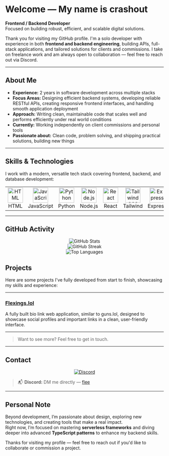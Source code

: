 # Welcome — My name is **crashout**

**Frontend / Backend Developer**  
Focused on building robust, efficient, and scalable digital solutions.

Thank you for visiting my GitHub profile. I'm a solo developer with experience in both **frontend and backend engineering**, building APIs, full-stack applications, and tailored solutions for clients and commissions. I take on freelance work and am always open to collaboration — feel free to reach out via Discord.

---

## About Me

- **Experience:** 2 years in software development across multiple stacks  
- **Focus Areas:** Designing efficient backend systems, developing reliable RESTful APIs, creating responsive frontend interfaces, and handling smooth application deployment  
- **Approach:** Writing clean, maintainable code that scales well and performs efficiently under real world conditions   
- **Currently:** Working independently on client commissions and personal tools  
- **Passionate about:** Clean code, problem solving, and shipping practical solutions, building new things 

---

## Skills & Technologies

I work with a modern, versatile tech stack covering frontend, backend, and database development:

<table>
  <tr>
    <td align="center" width="80">
      <img src="https://skillicons.dev/icons?i=html" width="48" alt="HTML" style="vertical-align: middle;" /><br />
      HTML
    </td>
    <td align="center" width="80">
      <img src="https://skillicons.dev/icons?i=js" width="48" alt="JavaScript" style="vertical-align: middle;" /><br />
      JavaScript
    </td>
    <td align="center" width="80">
      <img src="https://skillicons.dev/icons?i=python" width="48" alt="Python" style="vertical-align: middle;" /><br />
      Python
    </td>
    <td align="center" width="80">
      <img src="https://skillicons.dev/icons?i=nodejs" width="48" alt="Node.js" style="vertical-align: middle;" /><br />
      Node.js
    </td>
    <td align="center" width="80">
      <img src="https://skillicons.dev/icons?i=react" width="48" alt="React" style="vertical-align: middle;" /><br />
      React
    </td>
    <td align="center" width="80">
      <img src="https://skillicons.dev/icons?i=tailwind" width="48" alt="Tailwind CSS" style="vertical-align: middle;" /><br />
      Tailwind
    </td>
    <td align="center" width="80">
      <img src="https://skillicons.dev/icons?i=express" width="48" alt="Express" style="vertical-align: middle;" /><br />
      Express
    </td>
    <td align="center" width="80">
      <img src="https://skillicons.dev/icons?i=postgres" width="48" alt="PostgreSQL" style="vertical-align: middle;" /><br />
      PostgreSQL
    </td>
  </tr>
</table>


---

## GitHub Activity

<p align="center">
  <img src="https://github-readme-stats.vercel.app/api?username=crashoutt&show_icons=true&theme=dark" alt="GitHub Stats" />
  <br />
  <img src="https://github-readme-streak-stats.herokuapp.com/?user=crashoutt&theme=dark" alt="GitHub Streak" />
  <br />
  <img src="https://github-readme-stats.vercel.app/api/top-langs/?username=crashoutt&layout=compact&theme=dark" alt="Top Languages" />
</p>


## Projects

Here are some projects I've fully developed from start to finish, showcasing my skills and experience:

---

### [Flexings.lol](https://flexings.lol/)  
A fully built bio link web application, similar to guns.lol, designed to showcase social profiles and important links in a clean, user-friendly interface.

---

> Want to see more? Feel free to get in touch.

---


## Contact

<p align="center">
  <a href="https://discord.com/users/1273846808354754595" target="_blank" rel="noopener noreferrer">
    <img src="https://img.shields.io/badge/Discord-5865F2?style=flat&logo=discord&logoColor=white" alt="Discord" />
  </a>
</p>

> 📬 **Discord:** DM me directly — [flee](https://discord.com/users/1273846808354754595)

---

## Personal Note

Beyond development, I’m passionate about design, exploring new technologies, and creating tools that make a real impact.  
Right now, I’m focused on mastering **serverless frameworks** and diving deeper into advanced **TypeScript patterns** to enhance my backend skills.

Thanks for visiting my profile — feel free to reach out if you'd like to collaborate or commission a project.
